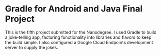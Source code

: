 # Gradle for Android and Java Final Project

This is the fifth project submitted for the Nanodegree. I used Gradle to build a joke-telling app, factoring functionality into libraries and flavors to keep the build simple. I also configured a Google Cloud Endpoints development server to supply the jokes.
